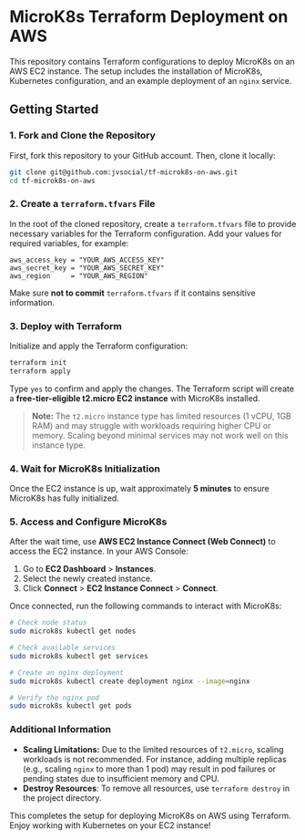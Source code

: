 # MicroK8s Terraform Deployment on AWS

This repository contains Terraform configurations to deploy MicroK8s on an AWS EC2 instance. The setup includes the installation of MicroK8s, Kubernetes configuration, and an example deployment of an `nginx` service.

## Getting Started

### 1. Fork and Clone the Repository

First, fork this repository to your GitHub account. Then, clone it locally:

```bash
git clone git@github.com:jvsocial/tf-microk8s-on-aws.git
cd tf-microk8s-on-aws
```

### 2. Create a `terraform.tfvars` File

In the root of the cloned repository, create a `terraform.tfvars` file to provide necessary variables for the Terraform configuration. Add your values for required variables, for example:

```hcl
aws_access_key = "YOUR_AWS_ACCESS_KEY"
aws_secret_key = "YOUR_AWS_SECRET_KEY"
aws_region     = "YOUR_AWS_REGION"
```

Make sure **not to commit** `terraform.tfvars` if it contains sensitive information.

### 3. Deploy with Terraform

Initialize and apply the Terraform configuration:

```bash
terraform init
terraform apply
```

Type `yes` to confirm and apply the changes. The Terraform script will create a **free-tier-eligible t2.micro EC2 instance** with MicroK8s installed.

> **Note:** The `t2.micro` instance type has limited resources (1 vCPU, 1GB RAM) and may struggle with workloads requiring higher CPU or memory. Scaling beyond minimal services may not work well on this instance type.

### 4. Wait for MicroK8s Initialization

Once the EC2 instance is up, wait approximately **5 minutes** to ensure MicroK8s has fully initialized.

### 5. Access and Configure MicroK8s

After the wait time, use **AWS EC2 Instance Connect (Web Connect)** to access the EC2 instance. In your AWS Console:

1. Go to **EC2 Dashboard** > **Instances**.
2. Select the newly created instance.
3. Click **Connect** > **EC2 Instance Connect** > **Connect**.

Once connected, run the following commands to interact with MicroK8s:

```bash
# Check node status
sudo microk8s kubectl get nodes

# Check available services
sudo microk8s kubectl get services

# Create an nginx deployment
sudo microk8s kubectl create deployment nginx --image=nginx

# Verify the nginx pod
sudo microk8s kubectl get pods
```

### Additional Information

- **Scaling Limitations:** Due to the limited resources of `t2.micro`, scaling workloads is not recommended. For instance, adding multiple replicas (e.g., scaling `nginx` to more than 1 pod) may result in pod failures or pending states due to insufficient memory and CPU.
- **Destroy Resources**: To remove all resources, use `terraform destroy` in the project directory.

This completes the setup for deploying MicroK8s on AWS using Terraform. Enjoy working with Kubernetes on your EC2 instance!

```

```
